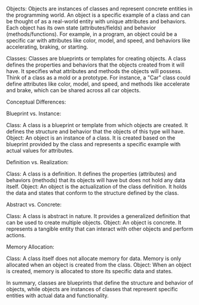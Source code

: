 Objects: Objects are instances of classes and represent concrete entities in the programming world. An object is a specific example of a class and can be thought of as a real-world entity with unique attributes and behaviors. Each object has its own state (attributes/fields) and behavior (methods/functions). For example, in a program, an object could be a specific car with attributes like color, model, and speed, and behaviors like accelerating, braking, or starting.

Classes: Classes are blueprints or templates for creating objects. A class defines the properties and behaviors that the objects created from it will have. It specifies what attributes and methods the objects will possess. Think of a class as a mold or a prototype. For instance, a "Car" class could define attributes like color, model, and speed, and methods like accelerate and brake, which can be shared across all car objects.

Conceptual Differences:

Blueprint vs. Instance:

Class: A class is a blueprint or template from which objects are created. It defines the structure and behavior that the objects of this type will have.
Object: An object is an instance of a class. It is created based on the blueprint provided by the class and represents a specific example with actual values for attributes.

Definition vs. Realization:

Class: A class is a definition. It defines the properties (attributes) and behaviors (methods) that its objects will have but does not hold any data itself.
Object: An object is the actualization of the class definition. It holds the data and states that conform to the structure defined by the class.

Abstract vs. Concrete:

Class: A class is abstract in nature. It provides a generalized definition that can be used to create multiple objects.
Object: An object is concrete. It represents a tangible entity that can interact with other objects and perform actions.

Memory Allocation:

Class: A class itself does not allocate memory for data. Memory is only allocated when an object is created from the class.
Object: When an object is created, memory is allocated to store its specific data and states.

In summary, classes are blueprints that define the structure and behavior of objects, while objects are instances of classes that represent specific entities with actual data and functionality.
